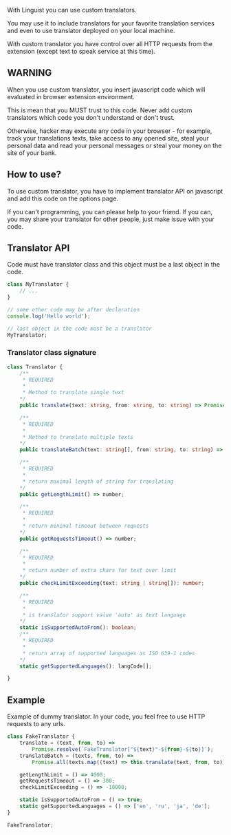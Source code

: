 With Linguist you can use custom translators.

You may use it to include translators for your favorite translation services and even to use translator deployed on your local machine.

With custom translator you have control over all HTTP requests from the extension (except text to speak service at this time).

## WARNING

When you use custom translator, you insert javascript code which will evaluated in browser extension environment.

This is mean that you MUST trust to this code. Never add custom translators which code you don't understand or don't trust.

Otherwise, hacker may execute any code in your browser - for example, track your translations texts, take access to any opened site, steal your personal data and read your personal messages or steal your money on the site of your bank.

## How to use?

To use custom translator, you have to implement translator API on javascript and add this code on the options page.

If you can't programming, you can please help to your friend. If you can, you may share your translator for other people, just make issue with your code.

## Translator API

Code must have translator class and this object must be a last object in the code.

```js
class MyTranslator {
	// ...
}

// some other code may be after declaration
console.log('Hello world');

// last object in the code must be a translator
MyTranslator;
```

### Translator class signature

```ts
class Translator {
	/**
	 * REQUIRED
	 *
	 * Method to translate single text
	*/
	public translate(text: string, from: string, to: string) => Promise<string>;

	/**
	 * REQUIRED
	 *
	 * Method to translate multiple texts
	*/
	public translateBatch(text: string[], from: string, to: string) => Promise<string>;

	/**
	 * REQUIRED
	 *
	 * return maximal length of string for translating
	*/
	public getLengthLimit() => number;

	/**
	 * REQUIRED
	 *
	 * return minimal timeout between requests
	*/
	public getRequestsTimeout() => number;

	/**
	 * REQUIRED
	 *
	 * return number of extra chars for text over limit
	*/
	public checkLimitExceeding(text: string | string[]): number;

	/**
	 * REQUIRED
	 *
	 * is translator support value 'auto' as text language
	*/
	static isSupportedAutoFrom(): boolean;
	/**
	 * REQUIRED
	 *
	 * return array of supported languages as ISO 639-1 codes
	*/
	static getSupportedLanguages(): langCode[];

}
```

## Example

Example of dummy translator. In your code, you feel free to use HTTP requests to any urls.

```js
class FakeTranslator {
	translate = (text, from, to) =>
		Promise.resolve(`FakeTranslator["${text}"-${from}-${to}]`);
	translateBatch = (texts, from, to) =>
		Promise.all(texts.map((text) => this.translate(text, from, to)));

	getLengthLimit = () => 4000;
	getRequestsTimeout = () => 300;
	checkLimitExceeding = () => -10000;

	static isSupportedAutoFrom = () => true;
	static getSupportedLanguages = () => ['en', 'ru', 'ja', 'de'];
}

FakeTranslator;
```

